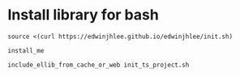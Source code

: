 # Install library for bash

```
source <(curl https://edwinjhlee.github.io/edwinjhlee/init.sh)
```

```
install_me
```

```
include_ellib_from_cache_or_web init_ts_project.sh
```




